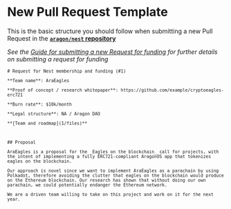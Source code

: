 # New Pull Request Template
This is the basic structure you should follow when submitting a new Pull Request in the [**`aragon/nest` repository**](https://github.com/aragon/nest)

_See the [Guide for submitting a new Request for funding](../Guide_for_submitting_a_request_for_funding.md) for further details on submitting a request for funding_
<small>
```
# Request for Nest membership and funding (#1)

**Team name**: AraEagles

**Proof of concept / research whitepaper**: https://github.com/example/cryptoeagles-erc721

**Burn rate**: $10k/month

**Legal structure**: NA / Aragon DAO

**[Team and roadmap](1/files)**



## Proposal

AraEagles is a proposal for the _Eagles on the blockchain_ call for projects, with the intent of implementing a fully ERC721-compliant AragonOS app that tokenizes eagles on the blockchain.

Our approach is novel since we want to implement AraEagles as a parachain by using Polkadot, therefore avoiding the clutter that eagles on the blockchain would produce on the Ethereum blockchain. Our research has shown that without doing our own parachain, we could potentially endanger the Ethereum network.

We are a driven team willing to take on this project and work on it for the next year.
```
</small>
